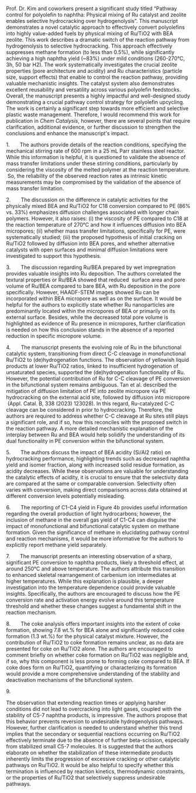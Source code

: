 Prof. Dr. Kim and coworkers present a significant study titled “Pathway control for polyolefin to naphtha: Physical mixing of Ru catalyst and zeolite enables selective hydrocracking over hydrogenolysis”. This manuscript demonstrates a novel catalytic approach to effectively convert polyolefins into highly value-added fuels by physical mixing of Ru/TiO2 with BEA zeolite. This work describes a dramatic switch of the reaction pathway from hydrogenolysis to selective hydrocracking. This approach effectively suppresses methane formation (to less than 0.5%), while significantly achieving a high naphtha yield (~83%) under mild conditions (260-270°C, 3h, 50 bar H2). The work systematically investigates the crucial zeolite properties (pore architecture and acidity) and Ru characteristics (particle size, support effects) that enable to control the reaction pathway, providing valuable mechanistic insights. The catalyst system also demonstrates excellent reusability and versatility across various polyolefin feedstocks. Overall, the manuscript presents a highly impactful and well-designed study demonstrating a crucial pathway control strategy for polyolefin upcycling. The work is certainly a significant step towards more efficient and selective plastic waste management. Therefore, I would recommend this work for publication in _Chem Catalysis_, however, there are several points that require clarification, additional evidence, or further discussion to strengthen the conclusions and enhance the manuscript's impact.

1.       The authors provide details of the reaction conditions, specifying the mechanical stirring rate of 600 rpm in a 25 mL Parr stainless steel reactor. While this information is helpful, it is questioned to validate the absence of mass transfer limitations under these stirring conditions, particularly by considering the viscosity of the melted polymer at the reaction temperature.  So, the reliability of the observed reaction rates as intrinsic kinetic measurements may be compromised by the validation of the absence of mass transfer limitation.

2.       The discussion on the difference in catalytic activities for the physically mixed BEA and Ru/TiO2 for C18 conversion compared to PE (86% vs. 33%) emphasizes diffusion challenges associated with longer chain polymers. However, it also raises: (i) the viscosity of PE compared to C18 at the reaction temperature of 270°C and how it influences diffusion into BEA micropores; (ii) whether mass transfer limitations, specifically for PE, were systematically studied; (iii) the proposed hypothesis of initial cracking on Ru/TiO2 followed by diffusion into BEA pores, and whether alternative catalysts with open surfaces and minimal diffusion limitations were investigated to support this hypothesis.

3.       The discussion regarding Ru/BEA prepared by wet impregnation provides valuable insights into Ru deposition. The authors correlated the textural properties or Ru/BEA showed that reduced  surface area and pore volume of Ru/BEA compared to bare BEA, with Ru deposition in the pore specifically. However, HAADF-STEM images showed Ru can be incorporated within BEA micropore as well as on the surface. It would be helpful for the authors to explicitly state whether Ru nanoparticles are predominantly located within the micropores of BEA or primarily on its external surface. Besides, while the decreased total pore volume is highlighted as evidence of Ru presence in micropores, further clarification is needed on how this conclusion stands in the absence of a reported reduction in specific micropore volume.

4.       The manuscript presents the evolving role of Ru in the bifunctional catalytic system, transitioning from direct C-C cleavage in monofunctional Ru/TiO2 to (de)hydrogenation functions. The observation of yellowish liquid products at lower Ru/TiO2 ratios, linked to insufficient hydrogenation of unsaturated species, supported the (de)hydrogenation functionality of Ru. However, the potential contribution of Ru for C-C cleavage of PE conversion in the bifunctional system remains ambiguous. Tan et al. described the mitigation of diffusion limitation of PE into zeolite micropore via PE hydrocracking on the external acid site, followed by diffusion into micropore  (Appl. Catal. B, 338 (2023) 123028). In this regard, Ru-catalyzed C-C cleavage can be considered in prior to hydrocracking. Therefore, the authors are required to address whether C-C cleavage at Ru sites still plays a significant role, and if so, how this reconciles with the proposed switch in the reaction pathway. A more detailed mechanistic explanation of the interplay between Ru and BEA would help solidify the understanding of its dual functionality in PE conversion within the bifunctional system.

5.       The authors discuss the impact of BEA acidity (Si/Al2 ratio) on hydrocracking performance, highlighting trends such as decreased naphtha yield and isomer fraction, along with increased solid residue formation, as acidity decreases. While these observations are valuable for understanding the catalytic effects of acidity, it is crucial to ensure that the selectivity data are compared at the same or comparable conversion. Selectivity often varies with conversion, making direct comparisons across data obtained at different conversion levels potentially misleading.

6.       The reporting of C1-C4 yield in Figure 4b provides useful information regarding the overall production of light hydrocarbons; however, the inclusion of methane in the overall gas yield of C1-C4 can disguise the impact of monofunctional and bifunctional catalytic system on methane formation. Given the significance of methane in elucidating pathway control and reaction mechanisms, it would be more informative for the authors to explicitly report methane yield separately.

7.       The manuscript presents an interesting observation of a sharp, significant PE conversion to naphtha products, likely a threshold effect, at around 250°C and above temperature. The authors attribute this transition to enhanced skeletal rearrangement of carbenium ion intermediates at higher temperatures. While this explanation is plausible, a deeper investigation into the temperature dependence could provide valuable insights. Specifically, the authors are encouraged to discuss how the PE conversion rate and activation energy evolve around this temperature threshold and whether these changes suggest a fundamental shift in the reaction mechanism.

8.       The coke analysis offers important insights into the extent of coke formation, showing 7.8 wt.% for BEA alone and significantly reduced coke formation (1.3 wt.%) for the physical catalyst mixture. However, the contribution of Ru/TiO2 to coke formation remains unclear, as no data are presented for coke on Ru/TiO2 alone. The authors are encouraged to comment briefly on whether coke formation on Ru/TiO2 was negligible and, if so, why this component is less prone to forming coke compared to BEA. If coke does form on Ru/TiO2, quantifying or characterizing its formation would provide a more comprehensive understanding of the stability and deactivation mechanisms of the bifunctional system.

9.        

The observation that extending reaction times or applying harsher conditions did not lead to overcracking into light gases, coupled with the stability of C5-7 naphtha products, is impressive. The authors propose that this behavior prevents reversion to undesirable hydrogenolysis pathways. However, further clarification is needed to understand whether this trend implies that the secondary or sequential reactions occurring on Ru/TiO2 effectively terminate due to the absence of further beta-scission, especially from stabilized small C5-7 molecules. It is suggested that the authors elaborate on whether the stabilization of these intermediate products inherently limits the progression of excessive cracking or other catalytic pathways on Ru/TiO2. It would be also helpful to specify whether this termination is influenced by reaction kinetics, thermodynamic constraints, or the properties of Ru/TiO2 that selectively suppress undesirable pathways.